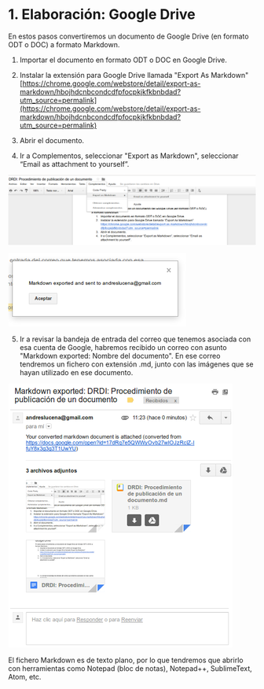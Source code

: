 # 1. Elaboración: Google Drive 

En estos pasos convertiremos un documento de Google Drive (en formato ODT o DOC) a formato Markdown. 

1. Importar el documento en formato ODT o DOC en Google Drive. 

2. Instalar la extensión para Google Drive llamada "Export As Markdown"  [https://chrome.google.com/webstore/detail/export-as-markdown/hbojhdcnbcondcdfpfocpkjkfkbnbdad?utm_source=permalink](https://chrome.google.com/webstore/detail/export-as-markdown/hbojhdcnbcondcdfpfocpkjkfkbnbdad?utm_source=permalink) 

3. Abrir el documento.

4. Ir a Complementos, seleccionar "Export as Markdown", seleccionar “Email as attachment to yourself”.	

![image alt text](image_0.png)

![image alt text](image_1.png)

5. Ir a revisar la bandeja de entrada del correo que tenemos asociada con esa cuenta de Google, habremos recibido un correo con asunto "Markdown exported: Nombre del documento". En ese correo tendremos un fichero con extensión .md, junto con las imágenes que se hayan utilizado en ese documento.

![image alt text](image_2.png)

El fichero Markdown es de texto plano, por lo que tendremos que abrirlo con herramientas como Notepad (bloc de notas), Notepad++, SublimeText, Atom, etc. 


